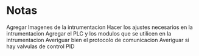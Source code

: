 # Notas
Agregar Imagenes de la intrumentacion 
Hacer los ajustes necesarios en la intrumentacion
Agregar el PLC y los modulos que se utilicen en la intrumentacion
Averiguar bien el protocolo de comunicacion
Averiguar si hay valvulas de control PID